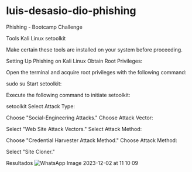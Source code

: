 # luis-desasio-dio-phishing

Phishing - Bootcamp Challenge


Tools
Kali Linux
setoolkit

Make certain these tools are installed on your system before proceeding.

Setting Up Phishing on Kali Linux
Obtain Root Privileges:

Open the terminal and acquire root privileges with the following command:

sudo su
Start setoolkit:

Execute the following command to initiate setoolkit:

setoolkit
Select Attack Type:

Choose "Social-Engineering Attacks."
Choose Attack Vector:

Select "Web Site Attack Vectors."
Select Attack Method:

Choose "Credential Harvester Attack Method."
Choose Attack Method:

Select "Site Cloner."


Resultados
![WhatsApp Image 2023-12-02 at 11 10 09](https://github.com/luisbrasiliano21/luis-desasio-dio-phishing/assets/113181047/5f8fa0f4-c31b-4b17-92ac-280a3716c022)

